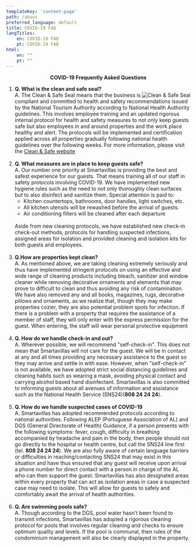 ```yaml
---
templateKey: 'content-page'
path: /about
preferred_language: default
title: COVID-19 FAQ
langTitles:
	en: COVID-19 FAQ
	pt: COVID-19 FAQ
html:
    en: ""
    pt: ""
---
```


<p style="text-align:center"><strong>COVID-19 Frequently Asked Questions</strong></p>

<ol>
	<li><strong>Q. What is the clean and safe seal?</strong><br>
	<img alt="Clean &amp; Safe Seal" src="https://portugalcleanandsafe.com/assets/badge.png" style="float:right; max-height:150px"> A. The Clean &amp; Safe Seal means that the business is compliant and committed to health and safety recommendations issued by the National Tourism Authority according to National Health Authority guidelines. This involves employee training and an updated rigorous internal protocol for health and safety measures to not only keep guests safe but also employees in and around properties and the work place healthy and alert. The protocols will be implemented and certification applied across all properties gradually following national health guidelines over the following weeks. For more information, please visit the&nbsp;<a href="https://portugalcleanandsafe.com/pt-pt/stamp">Clean &amp; Safe website</a></li>
	<br>
	<li><strong>Q. What measures are in place to keep guests safe?</strong><br>
	A. Our number one priority at Smartavillas is providing the best and safest experience for our guests. That means training all of our staff in safety protocols involving COVID-19. We have implemented new hygiene rules such as the need to not only thoroughly clean surfaces but to also disinfect and sanitize them. Special attention is paid to:
	<ul>
		<li>Kitchen countertops, bathrooms, door handles, light switches, etc.</li>
		<li>All kitchen utensils will be rewashed before the arrival of guests.</li>
		<li>Air conditioning filters will be cleaned after each departure</li>
	</ul>
	<br>
	Aside from new cleaning protocols, we have established new check-in check-out methods, protocols for handling suspected infections, assigned areas for isolation and provided cleaning and isolation kits for both guests and employees.</li>
	<br>
	<li><strong>Q.How are properties kept clean?</strong><br>
	A. As mentioned above, we are taking cleaning extremely seriously and thus have implemented stringent protocols on using an effective and wide range of cleaning products including bleach, sanitizer and window cleaner while removing decorative ornaments and elements that may prove to difficult to clean and thus avoiding any risk of contamination. We have also removed any and all books, magazines, rugs, decorative pillows and ornaments, as we realize that, though they may make properties cozier, they are also potential problem spots for infection. If there is a problem with a property that requires the assistance of a member of staff, they will only enter with the express permission for the guest. When entering, the staff will wear personal protective equipment</li>
	<br>
	<li><strong>Q. How do we handle check-in and out?</strong><br>
	A. Wherever possible, we will recommend "self-check-in". This does not mean that Smartavillas will not care for the guest. We will be in contact at any and all times providing any necessary assistance to the guest so they may arrive and settle in with ease. However, when "self-check-in" is not available, we have adopted strict social distancing guidelines and cleaning habits such as wearing a mask, avoiding physical contact and carrying alcohol based hand disinfectant. Smartavillas is also committed to informing guests about all avenues of information and assistance such as the National Health Service (SNS24)(<strong>808 24 24 24</strong>).</li>
	<br>
	<li><strong>Q. How do we handle suspected cases of COVID-19</strong><br>
	A. Smartavillas has adopted recommended protocols according to national authorities. Following ALEP (Portuguese Association of AL) and DGS (General Directorate of Health) Guidance, if a person presents with the following symptoms: fever, cough, difficulty in breathing accompanied by headache and pain in the body, then people should not go directly to the hospital or health centre, but call the SNS24 line first (tel. <strong>808 24 24 24</strong>). We are also fully aware of certain language barriers or difficulties in reaching/contacting SNS24 that may exist in this situation and have thus ensured that any guest will receive upon arrival a phone number for direct contact with a person in charge of the AL who can then support the guest. Smartavillas has also designated areas within every property that can act as isolation areas in case a suspected case may need to isolate. This will allow for guests to safely and comfortably await the arrival of health authorities.</li>
	<br>
	<li><strong>Q. Are swimming pools safe?</strong><br>
	A. Though according to the DGS, pool water hasn't been found to transmit infections, Smartavillas has adopted a rigorous cleaning protocol for pools that involves regular cleaning and checks to ensure optimum quality and levels. If the pool is communal, then rules of the condominium management will also be clearly displayed in the property.</li>
</ol>
							